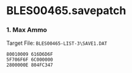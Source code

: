# BLES00465.savepatch

### 1. Max Ammo

Target File: `BLES00465-LIST-3\SAVE1.DAT`

```
80010009 616D6D6F
5F706F6F 6C000000
2800000E 804FC347
```

